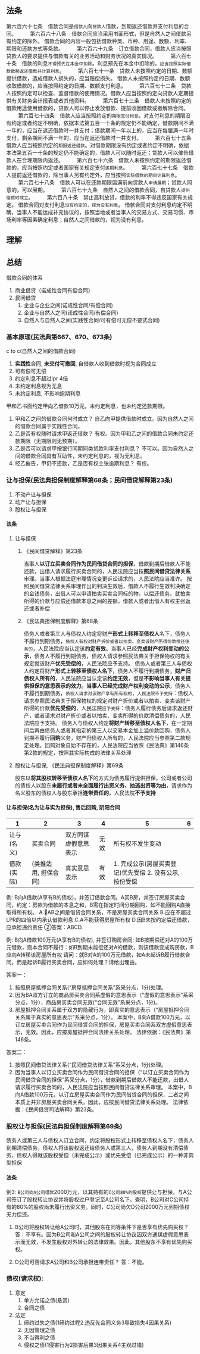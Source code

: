 ## 法条
第六百六十七条　借款合同是`借款人`向`贷款人`借款，到期返还借款并支付利息的合同。
　　
第六百六十八条　借款合同应当采用书面形式，但是自然人之间借款另有约定的除外。
借款合同的内容一般包括借款种类、币种、用途、数额、利率、期限和还款方式等条款。
　　
第六百六十九条　订立借款合同，借款人应当按照贷款人的要求提供与借款有关的业务活动和财务状况的真实情况。
　　
第六百七十条　借款的利息`不得预先在本金中扣除`。利息预先在本金中扣除的，`应当按照实际借款数额返还借款并计算利息`。
　　
第六百七十一条　贷款人未按照约定的日期、数额提供借款，造成借款人损失的，应当赔偿损失。
借款人未按照约定的日期、数额收取借款的，应当按照约定的日期、数额支付利息。
　　
第六百七十二条　贷款人按照约定可以检查、监督借款的使用情况。借款人应当按照约定向贷款人定期提供有关财务会计报表或者其他资料。
　　
第六百七十三条　借款人未按照约定的借款用途使用借款的，贷款人可以停止发放借款、提前收回借款或者解除合同。
　　
第六百七十四条　借款人应当按照约定的`期限支付利息`。对支付利息的期限没有约定或者约定不明确，依据本法第五百一十条的规定仍不能确定，借款期间不满一年的，应当在返还借款时一并支付；借款期间一年以上的，应当在每届满一年时支付，剩余期间不满一年的，应当在返还借款时一并支付。
　　
第六百七十五条　借款人应当按照约定的`期限返还借款`。对借款期限没有约定或者约定不明确，依据本法第五百一十条的规定仍不能确定的，借款人可以随时返还；贷款人可以催告借款人在合理期限内返还。
　　
第六百七十六条　借款人未按照约定的期限返还借款的，应当按照约定或者国家有关规定支付`逾期利息`。
　　
第六百七十七条　借款人提前返还借款的，除当事人另有约定外，应当按照`实际借款的期间计算利息`。
　　
第六百七十八条　借款人可以在还款期限届满前向贷款人`申请展期`；贷款人同意的，可以展期。
　　
第六百七十九条　自然人之间的借款合同，自贷款人`提供借款时成立`。
　　
第六百八十条　禁止高利放贷，借款的利率不得违反国家有关规定。
借款合同对支付利息`没有约定的，视为没有利息`。
借款合同对支付利息约定不明确，当事人不能达成补充协议的，按照当地或者当事人的交易方式、交易习惯、市场利率等因素确定利息；自然人之间借款的，视为没有利息。

## 理解




## 总结

借款合同的体系
1. 商业借贷（诺成性合同有偿合同）
2. 民间借贷
    1. 企业与企业之间(诺成性合同/有偿合同)
    1. 企业与自然人之间(诺成性合同/有偿合同)
    1. 自然人与自然人之间(实践性合同/可有偿可无偿不要式合同)

### 基本原理(民法典第667、670、673条)

c to c(自然人之间的借款合同)
1. **实践性**合同, **未交付可撤回**, 自借款人收到借款时视为合同成立
2. 可有偿可无偿
3. 约定利息不超过lpr 4倍
4. 未约定利息视为无息
5. 未约定利息, 不影响逾期利息


甲和乙书面约定甲向乙借款10万元，未约定利息，也未约定还款期限。
1. 甲和乙之间的借款合同何时成立？
    自乙向甲提供借款时成立。因为自然人之间的借款合同属于实践性合同。
2. 乙是否有权随时请求甲返还借款？
    有权。因为甲和乙之间的借款合同未约定还款期限（无期限则无预期）。
3. 乙是否可以请求甲按银行同期同类贷款利率支付利息？
    不可以。因为自然人之间的借款合同具有互助性，未约定利息的，视为无利息。
4. 经乙催告，甲仍不还款，乙是否有权主张逾期利息？
    有权。




### 让与担保(民法典担保制度解释第68条；民间借贷解释第23条)

1. 不动产让与担保
2. 动产让与担保
3. 股权让与担保

#### 法条
1. 让与担保
    1. 《民间借贷解释》第23条

        当事人**以订立买卖合同作为民间借贷合同的担保**，借款到期后借款人不能还款，出借人请求履行买卖合同的，人民法院应当按**照民间借贷法律关系**审理。当事人根据法庭审理情况变更诉讼请求的，人民法院应当准许。
        按照民间借贷法律关系审理作出的判决生效后，借款人不履行生效判决确定的金钱债务，出借人可以申请拍卖买卖合同标的物，以偿还债务。就拍卖所得的价款与应偿还借款本息之间的差额，借款人或者出借人有权主张返还或者补偿

    2. 《民法典担保制度解释》第68条

        债务人或者第三人与债权人约定将财产**形式上转移至债权人**名下，债务人不履行到期债务，`债权人有权对财产折价或者以拍卖、变卖该财产所得价款偿还债务的`，人民法院应当认定该**约定有效**。当事人已经**完成财产权利变动的公示**，债务人不履行到期债务，债权人请求参照民法典关于担保物权的有关规定就该财产**优先受偿的**，人民法院应予支持。
        债务人或者第三人与债权人约定将财产**形式上转移至债权人名下**，债务人不履行到期债务，**财产归债权人所有的**，人民法院应当认定该**约定无效**，但是**不影响当事人有关提供担保的意思表示的效力**。**当事人已经完成财产权利变动的公示**，债务人不履行到期债务，`债权人请求对该财产享有所有权的`，`人民法院不予支持`：债权人请求参照民法典关于担保物权的规定对财产折价或者以拍卖、变卖该财产所得的价款**优先受偿的**，人民法院`应予支持`：债务人履行债务后请求返还财产，或者请求对财产折价或者以拍卖、变卖所得的价款清偿债务的，人民法院应予支持。
        债务人与债权人约定**将财产转移至债权人名下**，在一定期间后再由债务人或者其指定的第三人以交易本金加上溢价款回购，债务人到期不履行**回购**义务，财产归债权人所有的，人民法院应当参照第二款规定处理。回购对象自始不存在的，人民法院应当依照《民法典》第146条第2款的规定，按照其实际构成的法律关系处理

2. 股权让与担保, 《民法典担保制度解释》第69条

    股东以**将其股权转移至债权人名下**的方式为债务履行提供担保，公司或者公司的债权人以股东**未履行或者未全面履行出资义务、抽逃出资等为由**，请求作为名义股东的债权人与股东承担**连带责任的**，人民法院**不予支持**



#### 让与担保(名为让与实为担保), 售后回购, 阴阳合同
1|2|3|4|5|6
--|--|--|--|--|--
让与(名义)|买卖合同|双方同谋虚假意思表示|无效|所有权不发生变动
借款(实际)|(类推适用, 担保合同)|真实意思表示|有效|1. 完成公示(房屋买卖登记)优先受偿 2. 没有公示,按份受偿

例: B向A借款(A享有B的债权)，并签订借款合同。A买B房，并签订房屋买卖合同，约定：房款为借款的本息之和，B需在指定时间分期回购，如不能回购A直接取得所有权。
A.🔴AB之间是借贷合同关系，不是房屋买卖合同关系
B.应在不超过LPR的四倍以内承认借款利息
C.A不能获得房屋所有权
D.因B未按约定偿还借款，应承担违约责任
②答案：ABCD.

例: 
B向A借款100万元(A享有B的债权), 并签订购房合同: 如B按期偿还对A的100万元借款，则本合同不履行：如B到期未能偿还对A的借款，则该借款变成购房款，B应向A转移该房屋所有权
请问：就B对A的100万元借款，如A未起诉B履行借款合同，而是起诉B履行买卖合同，应如何处理？请给出理由。

答案一：
1. 按照房屋抵押合同关系(“房屋抵押合同关系”系采分点，1分)处理。
2. 因为BA双方订立的商品房买卖合同系虚假的意思表示（“虚假的意思表示”系采分点，1分），商品房买卖合同无效(“合同无效”系采分点，1分)。
3. 房屋抵押合同关系属于双方的隐藏行为，即真实的意思表示（“房屋抵押合同关系属于真实的意思表示”系采分点，1分）。
本案中，B向A借款100万元，以订立房屋买卖合同作为民间借贷合同的担保，房屋买卖合同系双方虚假意思表示，无效。因此，应按房屋抵押合同法律关系处理。
法律依据：《民法典》第146条。

答案二：
1. 按照民间借贷法律关系(“民间借贷法律关系”系采分点，1分)处理。
2. 因为当事人以订立买卖合同作为民间借贷合同的担保（“以订立买卖合同作为民间借贷合同的担保”系采分点，1分），借款到期后借款人不能还款，出借人请求履行买卖合同的，人民法院应当按照民间借贷法律关系审理。
本案中，B向A借款100万元，以订立房屋买卖合同作为民间借贷合同的担保，二者之间本质上并非房屋买卖合同关系。因此，应按民间借贷法律关系处理。
法律依据：《民间借贷司法解释》第23条。


### 股权让与担保(民法典担保制度解释第69条)
债务人或第三人与债权人订立合同，约定将股权形式上转移至债权人名下，债务人到期清偿债务，债权人将该股权返还给债务人或第三人，债务人到期没有清偿债务，债权人得就该股权受偿（未完成公示）或优先受偿（已完成公示）的一种非典型担保
#### 法条






例3: `B公司向A公司借款`2000万元，以其持有的`C公司80%的股权`提供让与担保，与A公司签订了股权转让协议并将股权过户登记至A公司名下。查明，B公司对C公司持有的80%的股权尚未履行出资义务。同时，C公司尚欠D公司2000万元到期债权无力偿还。

1. B公司将股权转让给A公司时，其他股东在同等条件下是否享有优先购买权？
答：不享有。因为B公司和A公司之间的股权转让协议因双方通谋虚假意思表示而无效，不发生股权对外转让的法律效果。因此，其他股东不享有优先购买权。

1. D公司可否请求A公司和B公司承担连带责任？
答：不能。



### 债权(请求权):
1. 意定
    1. 单方允诺之债(悬赏)
    2. 合同之债
2. 法定
    1. 缔约过失之债(1缔约过程2.违反先合同义务3导致损失4因果关系)
    2. 无因管理之债
    3. 不当得利之债
    4. 侵权之债(1侵害行为2损害后果3因果关系4主观过错)